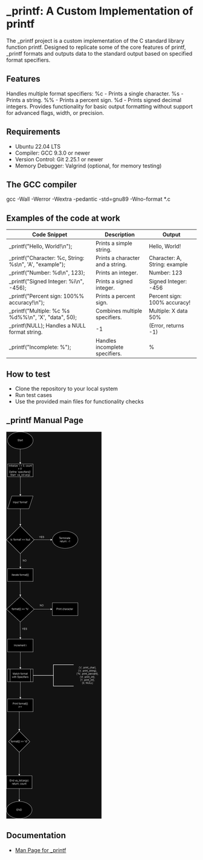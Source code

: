 # **_printf: A Custom Implementation of printf**

The _printf project is a custom implementation of the C standard library function printf. Designed to replicate some of the core features of printf, _printf formats and outputs data to the standard output based on specified format specifiers.

## **Features**
Handles multiple format specifiers:
%c - Prints a single character.
%s - Prints a string.
%% - Prints a percent sign.
%d - Prints signed decimal integers.
Provides functionality for basic output formatting without support for advanced flags, width, or precision.

## **Requirements**

- Ubuntu 22.04 LTS
- Compiler: GCC 9.3.0 or newer
- Version Control: Git 2.25.1 or newer
- Memory Debugger: Valgrind (optional, for memory testing)

## **The GCC compiler**
gcc -Wall -Werror -Wextra -pedantic -std=gnu89 -Wno-format *.c

## **Examples of the code at work**
|Code Snippet	                                         |Description	                            |Output                       |
---------------------------------------------------------|------------------------------------------|-----------------------------|
|_printf("Hello, World!\\n");                            |Prints a simple string.                   |Hello, World!                |
|_printf("Character: %c, String: %s\\n", 'A', "example");|Prints a character and a string.          |Character: A, String: example|
|_printf("Number: %d\\n", 123);                          |Prints an integer.                        |Number: 123                  |
|_printf("Signed Integer: %i\\n", -456);                 |Prints a signed integer.                  |Signed Integer: -456         |
|_printf("Percent sign: 100%% accuracy!\\n");            |Prints a percent sign.                    |Percent sign: 100% accuracy! |
|_printf("Multiple: %c %s %d%%\\n", 'X', "data", 50);    |Combines multiple specifiers.             |Multiple: X data 50%         |
|_printf(NULL);	Handles a NULL format string.            |-1                                        | (Error, returns -1)         |
|_printf("Incomplete: %");                               |Handles incomplete specifiers.            |%                            |

## **How to test**
- Clone the repository to your local system
- Run test cases
- Use the provided main files for functionality checks


## **_printf Manual Page**
![A flow chart showing the step by step process of _printf](_printf.cflowchart.drawio.png)

## **Documentation**

- [Man Page for _printf](./man_3_printf.3)
